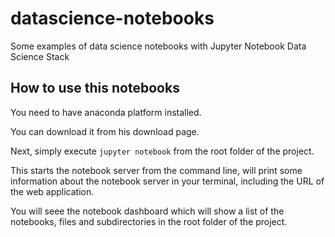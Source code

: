 # datascience-notebooks
Some examples of data science notebooks with Jupyter Notebook Data Science Stack

## How to use this notebooks

You need to have anaconda platform installed.

You can download it from his download page.

Next, simply execute ```jupyter notebook``` from the root folder of the project.

This starts the notebook server from the command line, will print some information about the notebook server in your terminal, including the URL of the web application.

You will seee the notebook dashboard which will show a list of the notebooks, files and subdirectories in the root folder of the project.
